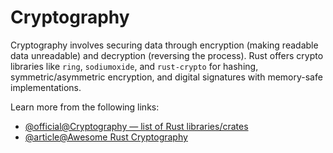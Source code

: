 # Cryptography

Cryptography involves securing data through encryption (making readable data unreadable) and decryption (reversing the process). Rust offers crypto libraries like `ring`, `sodiumoxide`, and `rust-crypto` for hashing, symmetric/asymmetric encryption, and digital signatures with memory-safe implementations.

Learn more from the following links:

- [@official@Cryptography — list of Rust libraries/crates](https://lib.rs/cryptography)
- [@article@Awesome Rust Cryptography](https://cryptography.rs/)
